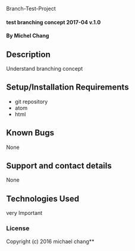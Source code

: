Branch-Test-Project

#### test branching concept 2017-04 v.1.0

#### By Michel Chang

## Description

Understand branching concept


## Setup/Installation Requirements

* git repository
* atom
* html

## Known Bugs
None
## Support and contact details

None
## Technologies Used

very Important
### License


Copyright (c) 2016 michael chang**
